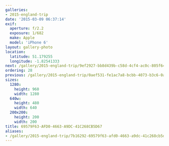 ```yaml
---
galleries:
- 2015-england-trip
date: '2015-03-09 06:37:14'
exif:
  aperture: f/2.2
  exposure: 1/682
  make: Apple
  model: 'iPhone 6'
layout: gallery-photo
location:
  latitude: 51.179255
  longitude: -1.82541333
next: /gallery/2015-england-trip/9ef2927-bb8d439b-c58d-4cf4-ac0c-805f643a1ae0
ordering: 28
previous: /gallery/2015-england-trip/0aef531-fe1ac7a8-bcbb-4073-b3c6-0aaebe102eb4
sizes:
  1280:
    height: 960
    width: 1280
  640w:
    height: 480
    width: 640
  200x200:
    height: 200
    width: 200
title: 69579F63-AFD0-4663-A9DC-41C268CB5D67
aliases:
- /gallery/2015-england-trip/7b16292-69579f63-afd0-4663-a9dc-41c268cb5d67.html
---
```

